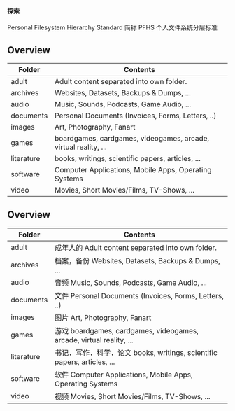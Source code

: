 #### 探索
Personal Filesystem Hierarchy Standard 简称 PFHS 个人文件系统分层标准

## Overview

| Folder     | Contents                                                     |
| ---------- | ------------------------------------------------------------ |
| adult      | Adult content separated into own folder.                     |
| archives   | Websites, Datasets, Backups & Dumps, ...                     |
| audio      | Music, Sounds, Podcasts, Game Audio, ...                     |
| documents  | Personal Documents (Invoices, Forms, Letters, ..)            |
| images     | Art, Photography, Fanart                                     |
| games      | boardgames, cardgames, videogames, arcade, virtual reality, ... |
| literature | books, writings, scientific papers, articles, ...            |
| software   | Computer Applications, Mobile Apps, Operating Systems        |
| video      | Movies, Short Movies/Films, TV-Shows, ...                    |


## Overview

| Folder     | Contents                                                     |
| ---------- | ------------------------------------------------------------ |
| adult      | 成年人的 Adult content separated into own folder.                     |
| archives   | 档案，备份 Websites, Datasets, Backups & Dumps, ...                     |
| audio      | 音频 Music, Sounds, Podcasts, Game Audio, ...                     |
| documents  | 文件 Personal Documents (Invoices, Forms, Letters, ..)            |
| images     | 图片 Art, Photography, Fanart                                     |
| games      | 游戏 boardgames, cardgames, videogames, arcade, virtual reality, ... |
| literature | 书记，写作，科学，论文 books, writings, scientific papers, articles, ...            |
| software   | 软件 Computer Applications, Mobile Apps, Operating Systems        |
| video      | 视频 Movies, Short Movies/Films, TV-Shows, ...                    |


